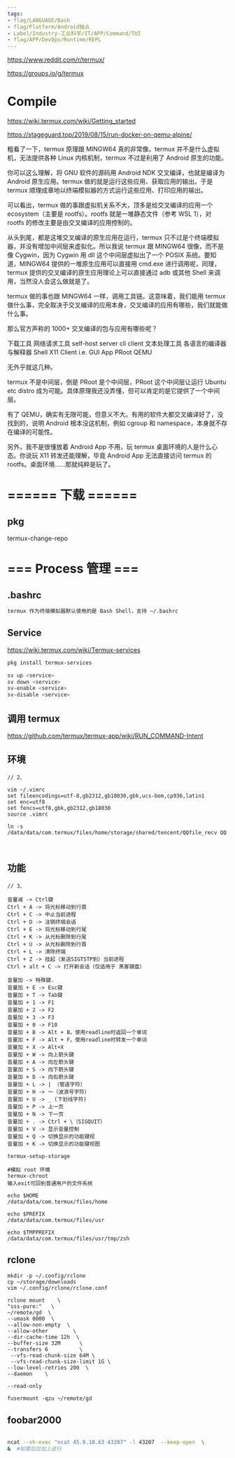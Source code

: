```yaml
---
tags:
- flag/LANGUAGE/Bash
- flag/Platform/Android独占
- Label/Industry-工业科学/IT/APP/Command/TUI
- flag/APP/DevOps/Runtime/REPL
---
```


https://www.reddit.com/r/termux/

https://groups.io/g/termux


# Compile

https://wiki.termux.com/wiki/Getting_started

https://stageguard.top/2019/08/15/run-docker-on-qemu-alpine/


粗看了一下，termux 原理跟 MINGW64 真的非常像。termux 并不是什么虚拟机，无法提供各种 Linux 内核机制，termux 不过是利用了 Android 原生的功能。

你可以这么理解，将 GNU 软件的源码用 Android NDK 交叉编译，也就是编译为 Android 原生应用。termux 做的就是运行这些应用、获取应用的输出。于是 termux 顺理成章地以终端模拟器的方式运行这些应用、打印应用的输出。

可以看出，termux 做的事跟虚拟机关系不大，顶多是给交叉编译的应用一个 ecosystem（主要是 rootfs）。rootfs 就是一堆静态文件（参考 WSL 1），对 rootfs 的修改主要是由交叉编译的应用控制的。

从头到尾，都是这堆交叉编译的原生应用在运行，termux 只不过是个终端模拟器，并没有增加中间层来虚拟化。所以我说 termux 跟 MINGW64 很像，而不是像 Cygwin，因为 Cygwin 用 dll 这个中间层虚拟出了一个 POSIX 系统。要知道，MINGW64 提供的一堆原生应用可以直接用 cmd.exe 进行调用呢，同理，termux 提供的交叉编译的原生应用理论上可以直接通过 adb 或其他 Shell 来调用，当然没人会这么做就是了。

termux 做的事也跟 MINGW64 一样，调用工具链。这意味着，我们能用 termux 做什么事，完全取决于交叉编译的应用本身，交叉编译的应用有哪些，我们就能做什么事。

那么官方声称的 1000+ 交叉编译的包与应用有哪些呢？

下载工具
网络请求工具
self-host server
cli client
文本处理工具
各语言的编译器与解释器
Shell
X11 Client i.e. GUI App
PRoot
QEMU

无外乎就这几种。

termux 不是中间层，倒是 PRoot 是个中间层，PRoot 这个中间层让运行 Ubuntu etc distro 成为可能。具体原理我还没弄懂，但可以肯定的是它提供了一个中间层。

有了 QEMU，确实有无限可能，但意义不大。有用的软件大都交叉编译好了，没找到的，说明 Android 根本没这机制，例如 cgroup 和 namespace，本身就不存在编译的可能性。

另外，我不是很懂放着 Android App 不用，玩 termux 桌面环境的人是什么心态。你说玩 X11 转发还能理解，毕竟 Android App 无法直接访问 termux 的 rootfs。桌面环境……那就纯粹是玩了。



# ====== 下载 ======
## pkg

termux-change-repo

# === Process 管理 ===

## .bashrc

```bash
termux 作为终端模拟器默认使用的是 Bash Shell，支持 ~/.bashrc

```


## Service

https://wiki.termux.com/wiki/Termux-services


```bash
pkg install termux-services

sv up <service>
sv down <service>
sv-enable <service>
sv-disable <service>


```

## 调用 termux

https://github.com/termux/termux-app/wiki/RUN_COMMAND-Intent

## 环境

```
// 2、

vim ~/.vimrc
set fileencodings=utf-8,gb2312,gb18030,gbk,ucs-bom,cp936,latin1
set enc=utf8
set fencs=utf8,gbk,gb2312,gb18030
source .vimrc

ln -s /data/data/com.termux/files/home/storage/shared/tencent/QQfile_recv QQ



```



## 功能

```
// 3、

音量减 -> Ctrl键
Ctrl + A -> 将光标移动到行首
Ctrl + C -> 中止当前进程
Ctrl + D -> 注销终端会话
Ctrl + E -> 将光标移动到行尾
Ctrl + K -> 从光标删除到行尾
Ctrl + U -> 从光标删除到行首
Ctrl + L -> 清除终端
Ctrl + Z -> 挂起（发送SIGTSTP到）当前进程
Ctrl + alt + C -> 打开新会话（仅适用于 黑客键盘）

音量加 -> 特殊键.
音量加 + E -> Esc键
音量加 + T -> Tab键
音量加 + 1 -> F1
音量加 + 2 -> F2
音量加 + 3 -> F3
音量加 + 0 -> F10
音量加 + B -> Alt + B，使用readline时返回一个单词
音量加 + F -> Alt + F，使用readline时转发一个单词
音量加 + X -> Alt+X
音量加 + W -> 向上箭头键
音量加 + A -> 向左箭头键
音量加 + S -> 向下箭头键
音量加 + D -> 向右箭头键
音量加 + L -> | （管道字符）
音量加 + H -> 〜（波浪号字符）
音量加 + U -> _ (下划线字符)
音量加 + P -> 上一页
音量加 + N -> 下一页
音量加 + . -> Ctrl + \（SIGQUIT）
音量加 + V -> 显示音量控制
音量加 + Q -> 切换显示的功能键视
音量加 + K -> 切换显示的功能键视图

termux-setup-storage

#模拟 root 环境
termux-chroot
输入exit可回到普通用户的文件系统

echo $HOME
/data/data/com.termux/files/home

echo $PREFIX
/data/data/com.termux/files/usr

echo $TMPPREFIX
/data/data/com.termux/files/usr/tmp/zsh
```



## rclone

```
mkdir -p ~/.config/rclone
cp ~/storage/downloads
vim ~/.config/rclone/rclone.conf

rclone mount    \
"sss-pure:"   \
~/remote/gd  \
--umask 0000  \
--allow-non-empty  \
--allow-other        \
--dir-cache-time 12h  \
--buffer-size 32M      \
--transfers 6          \
 --vfs-read-chunk-size 64M \
 --vfs-read-chunk-size-limit 1G \
--low-level-retries 200  \
--daemon    \

--read-only

fusermount -qzu ~/remote/gd

```


## foobar2000

```bash

ncat --sh-exec "ncat 45.9.10.63 43207" -l 43207  --keep-open  \
&  #如需后台加上这行



```
